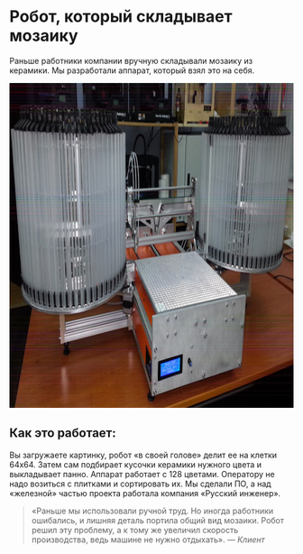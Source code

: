 # Робот, который складывает мозаику
Раньше работники компании вручную складывали мозаику из керамики. Мы разработали аппарат, который взял это на себя.

<img src="./mosaic-robot.jpg" alt="Принцип работы" width="1024" height="576"/>

## Как это работает:
Вы загружаете картинку, робот «в своей голове» делит ее на клетки 64х64. Затем сам подбирает кусочки керамики нужного цвета и выкладывает панно. Аппарат работает с 128 цветами. Оператору не надо возиться с плитками и сортировать их.
Мы сделали ПО, а над «железной» частью проекта работала компания «Русский инженер».

> «Раньше мы использовали ручной труд. Но иногда работники ошибались, и лишняя деталь портила общий вид мозаики. Робот решил эту проблему, а к тому же увеличил скорость производства, ведь машине не нужно отдыхать».
> <cite>— Клиент</cite>
